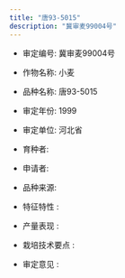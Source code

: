 ```yaml
---
title: "唐93-5015"
description: "冀审麦99004号"
---
```

* 审定编号:  冀审麦99004号

*  作物名称:  小麦

*  品种名称:  唐93-5015

*  审定年份:  1999

*  审定单位:  河北省

* 育种者:  

*  申请者:  

*  品种来源:  

*  特征特性 : 

 
*  产量表现 : 


*  栽培技术要点 : 


*  审定意见 : 

